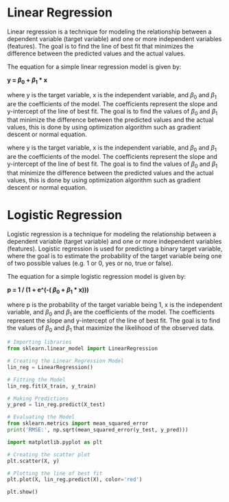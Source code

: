 # Linear Regression
Linear regression is a technique for modeling the relationship between a dependent variable (target variable) and one or more independent variables (features). The goal is to find the line of best fit that minimizes the difference between the predicted values and the actual values.

The equation for a simple linear regression model is given by:

**y = $\beta_0$ + $\beta_1$ * x**

where y is the target variable, x is the independent variable, and $\beta_0$ and $\beta_1$ are the coefficients of the model. The coefficients represent the slope and y-intercept of the line of best fit. The goal is to find the values of $\beta_0$ and $\beta_1$ that minimize the difference between the predicted values and the actual values, this is done by using optimization algorithm such as gradient descent or normal equation.

where y is the target variable, x is the independent variable, and $\beta_0$ and $\beta_1$ are the coefficients of the model. The coefficients represent the slope and y-intercept of the line of best fit. The goal is to find the values of $\beta_0$ and $\beta_1$ that minimize the difference between the predicted values and the actual values, this is done by using optimization algorithm such as gradient descent or normal equation.

# Logistic Regression
Logistic regression is a technique for modeling the relationship between a dependent variable (target variable) and one or more independent variables (features). Logistic regression is used for predicting a binary target variable, where the goal is to estimate the probability of the target variable being one of two possible values (e.g. 1 or 0, yes or no, true or false).

The equation for a simple logistic regression model is given by:

**p = 1 / (1 + e^(-( $\beta_0$ + $\beta_1$ * x)))**

 
where p is the probability of the target variable being 1, x is the independent variable, and $\beta_0$ and $\beta_1$ are the coefficients of the model. The coefficients represent the slope and y-intercept of the line of best fit. The goal is to find the values of $\beta_0$ and $\beta_1$ that maximize the likelihood of the observed data.

```Python
# Importing libraries
from sklearn.linear_model import LinearRegression

# Creating the Linear Regression Model
lin_reg = LinearRegression()

# Fitting the Model
lin_reg.fit(X_train, y_train)

# Making Predictions
y_pred = lin_reg.predict(X_test)

# Evaluating the Model
from sklearn.metrics import mean_squared_error
print('RMSE:', np.sqrt(mean_squared_error(y_test, y_pred)))
```
```Python
import matplotlib.pyplot as plt

# Creating the scatter plot
plt.scatter(X, y)

# Plotting the line of best fit
plt.plot(X, lin_reg.predict(X), color='red')

plt.show()
```


